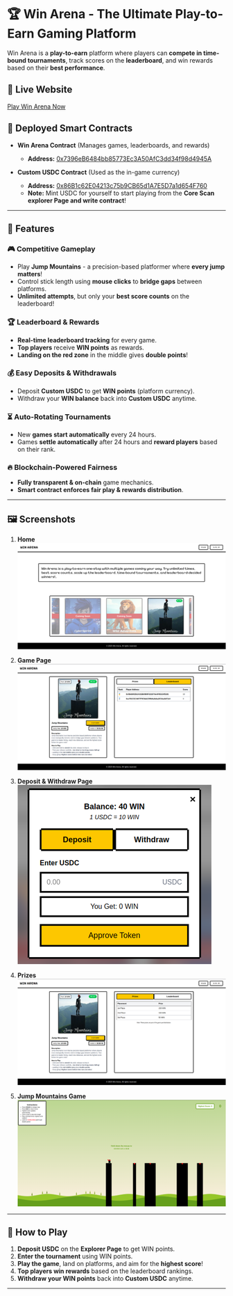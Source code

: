 # 🏆 Win Arena - The Ultimate Play-to-Earn Gaming Platform  

Win Arena is a **play-to-earn** platform where players can **compete in time-bound tournaments**, track scores on the **leaderboard**, and win rewards based on their **best performance**.  

## 🔗 Live Website  
[Play Win Arena Now](https://win-arena.vercel.app/)  

## 📜 Deployed Smart Contracts  

- **Win Arena Contract** (Manages games, leaderboards, and rewards)  
  - **Address:** [0x7396eB6484bb85773Ec3A50AfC3dd34f98d4945A](https://scan.test.btcs.network/address/0x7396eB6484bb85773Ec3A50AfC3dd34f98d4945A#code)  

- **Custom USDC Contract** (Used as the in-game currency)  
  - **Address:** [0x86B1c62E04213c75b9CB65d1A7E5D7a1d654F760](https://scan.test.btcs.network/address/0x86B1c62E04213c75b9CB65d1A7E5D7a1d654F760#code)  
  - **Note:** Mint USDC for yourself to start playing from the **Core Scan explorer Page and write contract**!  

---

## 🚀 Features  

### 🎮 Competitive Gameplay  
- Play **Jump Mountains** - a precision-based platformer where **every jump matters**!  
- Control stick length using **mouse clicks** to **bridge gaps** between platforms.  
- **Unlimited attempts**, but only your **best score counts** on the leaderboard!  

### 🏆 Leaderboard & Rewards  
- **Real-time leaderboard tracking** for every game.  
- **Top players** receive **WIN points** as rewards.  
- **Landing on the red zone** in the middle gives **double points**!  

### 💰 Easy Deposits & Withdrawals  
- Deposit **Custom USDC** to get **WIN points** (platform currency).  
- Withdraw your **WIN balance** back into **Custom USDC** anytime.  

### ⏳ Auto-Rotating Tournaments  
- New **games start automatically** every 24 hours.  
- Games **settle automatically** after 24 hours and **reward players** based on their rank.  

### 🔥 Blockchain-Powered Fairness  
- **Fully transparent & on-chain** game mechanics.  
- **Smart contract enforces fair play & rewards distribution**.  

---

## 🖼️ Screenshots  

1. **Home**  
   ![Main Game Screen](./assets/home.png)  

2. **Game Page**  
   ![Leaderboard Screenshot](./assets/game.png)  

3. **Deposit & Withdraw Page**  
   ![Deposit & Withdraw UI](./assets/deposit.png)  

4. **Prizes**  
   ![Game Start Countdown](./assets/Prize.png)  

5. **Jump Mountains Game**  
   ![Winning Screen](./assets/game_play.png)  

---

## 📜 How to Play  
1. **Deposit USDC** on the **Explorer Page** to get WIN points.  
2. **Enter the tournament** using WIN points.  
3. **Play the game**, land on platforms, and aim for the **highest score**!  
4. **Top players win rewards** based on the leaderboard rankings.  
5. **Withdraw your WIN points** back into **Custom USDC** anytime.  

---
